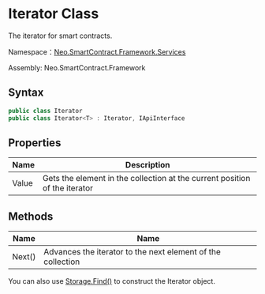# Iterator Class

The iterator for smart contracts.

Namespace：[Neo.SmartContract.Framework.Services](../services.md)

Assembly: Neo.SmartContract.Framework

## Syntax

```cs
public class Iterator
public class Iterator<T> : Iterator, IApiInterface
```

## Properties

| Name | Description          |
| ----- | ------------------------ |
| Value | Gets the element in the collection at the current position of the iterator |

## Methods

| Name                            | Name                                                     |
| ----------------------------------- | ------------------------------------------------------------ |
| Next()            | Advances the iterator to the next element of the collection |

You can also use [Storage.Find()](Storage/Find.md)  to construct the Iterator object.
